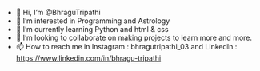 - 👋 Hi, I’m @BhraguTripathi
- 👀 I’m interested in Programming and Astrology
- 🌱 I’m currently learning Python and html & css
- 💞️ I’m looking to collaborate on making projects to learn more and more.
- 📫 How to reach me in Instagram : bhragutripathi_03 and LinkedIn : https://www.linkedin.com/in/bhragu-tripathi

<!---
BhraguTripathi/BhraguTripathi is a ✨ special ✨ repository because its `README.md` (this file) appears on your GitHub profile.
You can click the Preview link to take a look at your changes.
--->
